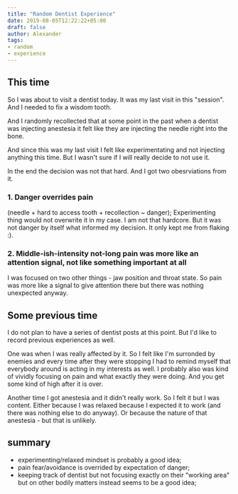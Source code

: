 ```yaml
---
title: "Random Dentist Experience"
date: 2019-08-05T12:22:22+05:00
draft: false
author: Alexander
tags:
- random
- experience
---
```


## This time

So I was about to visit a dentist today.
It was my last visit in this "session".
And I needed to fix a wisdom tooth.

And I randomly recollected that at some point in the past when a dentist was injecting anestesia
it felt like they are injecting the needle right into the bone.

And since this was my last visit I felt like experimentating and not injecting anything this time.
But I wasn't sure if I will really decide to not use it.

In the end the decision was not that hard.
And I got two obesrviations from it.

### 1. Danger overrides pain

(needle + hard to access tooth + recollection ~ danger);
Experimenting thing would not overwrite it in my case. I am not that hardcore.
But it was not danger by itself what informed my decision.
It only kept me from flaking :).

### 2. Middle-ish-intensity not-long pain was more like an attention signal, not like something important at all

I was focused on two other things - jaw position and throat state.
So pain was more like a signal to give attention there but there was nothing unexpected anyway.

## Some previous time

I do not plan to have a series of dentist posts at this point.
But I'd like to record previous experiences as well.

One was when I was really affected by it.
So I felt like I'm surronded by enemies and every time after they were stopping
I had to remind myself that everybody around is acting in my interests as well.
I probably also was kind of vividly focusing on pain and what exactly they were doing.
And you get some kind of high after it is over.

Another time I got anestesia and it didn't really work.
So I felt it but I was content.
Either because I was relaxed because I expected it to work (and there was nothing else to do anyway).
Or because the nature of that anestesia - but that is unlikely.

## summary

- experimenting/relaxed mindset is probably a good idea;
- pain fear/avoidance is overrided by expectation of danger;
- keeping track of dentist but not focusing exactly on their "working area" but on other bodily matters instead seems to be a good idea;
